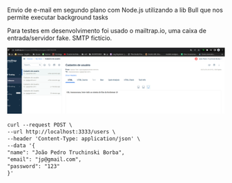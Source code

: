 Envio de e-mail em segundo plano com Node.js utilizando a lib Bull que nos permite
 executar background tasks

Para testes em desenvolvimento foi usado o mailtrap.io, uma caixa de entrada/servidor fake. SMTP fictício.

![mailtrap.png](mailtrap.png)

```
curl --request POST \
--url http://localhost:3333/users \
--header 'Content-Type: application/json' \
--data '{
"name": "João Pedro Truchinski Borba",
"email": "jp@gmail.com",
"password": "123"
}'
```